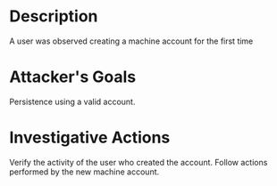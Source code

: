 # Description
A user was observed creating a machine account for the first time
# Attacker's Goals
Persistence using a valid account.
# Investigative Actions
Verify the activity of the user who created the account.
Follow actions performed by the new machine account.
